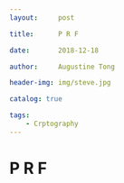 ```yaml
---
layout:     post

title:      P R F

date:       2018-12-18

author:     Augustine Tong

header-img: img/steve.jpg

catalog: true

tags:
    - Crptography
---
```


# P R F
